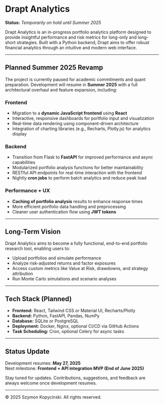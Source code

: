 # Drapt Analytics

**Status:** _Temporarily on hold until Summer 2025_

Drapt Analytics is an in-progress portfolio analytics platform designed to provide insightful performance and risk metrics for long-only and long-short strategies. Built with a Python backend, Drapt aims to offer robust financial analytics through an intuitive and modern web interface.

---

## Planned Summer 2025 Revamp

The project is currently paused for academic commitments and quant preparation. Development will resume in **Summer 2025** with a full architectural overhaul and feature expansion, including:

### **Frontend**
- Migration to a **dynamic JavaScript frontend** using **React**
- Interactive, responsive dashboards for portfolio input and visualization
- Real-time data rendering using component-driven architecture
- Integration of charting libraries (e.g., Recharts, Plotly.js) for analytics display

### **Backend**
- Transition from Flask to **FastAPI** for improved performance and async capabilities
- Modularized portfolio analysis functions for better maintainability
- RESTful API endpoints for real-time interaction with the frontend
- Nightly **cron jobs** to perform batch analytics and reduce peak load

### **Performance + UX**
- **Caching of portfolio analysis** results to enhance response times
- More efficient portfolio data handling and preprocessing
- Cleaner user authentication flow using **JWT tokens**

---

## Long-Term Vision

Drapt Analytics aims to become a fully functional, end-to-end portfolio research tool, enabling users to:

- Upload portfolios and simulate performance
- Analyze risk-adjusted returns and factor exposures
- Access custom metrics like Value at Risk, drawdowns, and strategy attribution
- Run Monte Carlo simulations and scenario analyses

---

## Tech Stack (Planned)

- **Frontend:** React, Tailwind CSS or Material UI, Recharts/Plotly
- **Backend:** Python, FastAPI, Pandas, NumPy
- **Database:** SQLite or PostgreSQL
- **Deployment:** Docker, Nginx, optional CI/CD via GitHub Actions
- **Task Scheduling:** Cron, optional Celery for async tasks

---

## Status Update

Development resumes: **May 27, 2025**  
Next milestone: **Frontend + API integration MVP (End of June 2025)**

Stay tuned for updates. Contributions, suggestions, and feedback are always welcome once development resumes.

---

© 2025 Szymon Kopycinski. All rights reserved.